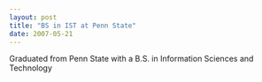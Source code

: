 ```yaml
---
layout: post
title: "BS in IST at Penn State"
date: 2007-05-21
---
```


Graduated from Penn State with a B.S. in Information Sciences and Technology